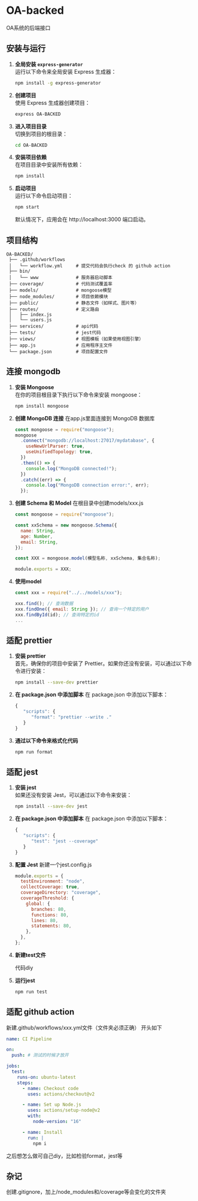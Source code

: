 # OA-backed

OA系统的后端接口

## 安装与运行

1. **全局安装 `express-generator`**  
   运行以下命令来全局安装 Express 生成器：

   ```bash
   npm install -g express-generator
   ```

2. **创建项目**  
   使用 Express 生成器创建项目：

   ```bash
   express OA-BACKED
   ```

3. **进入项目目录**  
   切换到项目的根目录：

   ```bash
   cd OA-BACKED
   ```

4. **安装项目依赖**  
   在项目目录中安装所有依赖：

   ```bash
   npm install
   ```

5. **启动项目**  
   运行以下命令启动项目：

   ```bash
   npm start
   ```

   默认情况下，应用会在 http://localhost:3000 端口启动。

## 项目结构

```text
OA-BACKED/
 ├── .github/workflows
 │   └── workflow.yml     # 提交代码会执行check 的 github action
 ├── bin/
 │   └── www              # 服务器启动脚本
 ├── coverage/            # 代码测试覆盖率
 ├── models/              # mongoose模型
 ├── node_modules/        # 项目依赖模块
 ├── public/              # 静态文件（如样式、图片等）
 ├── routes/              # 定义路由
 │   ├── index.js
 │   └── users.js
 ├── services/            # api代码
 ├── tests/               # jest代码
 ├── views/               # 视图模板（如果使用视图引擎）
 ├── app.js               # 应用程序主文件
 └── package.json         # 项目配置文件
```

## 连接 mongodb

1. **安装 Mongoose**  
   在你的项目根目录下执行以下命令来安装 mongoose：

   ```bash
   npm install mongoose
   ```

2. **创建 MongoDB 连接**
   在app.js里面连接到 MongoDB 数据库

   ```javascript
   const mongoose = require("mongoose");
   mongoose
     .connect("mongodb://localhost:27017/mydatabase", {
       useNewUrlParser: true,
       useUnifiedTopology: true,
     })
     .then(() => {
       console.log("MongoDB connected!");
     })
     .catch((err) => {
       console.log("MongoDB connection error:", err);
     });
   ```

3. **创建 Schema 和 Model**
   在根目录中创建models/xxx.js

   ```javascript
   const mongoose = require("mongoose");

   const xxSchema = new mongoose.Schema({
     name: String,
     age: Number,
     email: String,
   });

   const XXX = mongoose.model(模型名称, xxSchema, 集合名称);

   module.exports = XXX;
   ```

4. **使用model**

   ```javascript
   const xxx = require("../../models/xxx");

   xxx.find(); // 查询数据
   xxx.findOne({ email: String }); // 查询一个特定的用户
   xxx.findById(id); // 查询特定的id
   ...

   ```

## 适配 prettier

1. **安装 prettier**  
   首先，确保你的项目中安装了 Prettier。如果你还没有安装，可以通过以下命令进行安装：

   ```bash
   npm install --save-dev prettier
   ```

2. **在 package.json 中添加脚本**
   在 package.json 中添加以下脚本：

   ```javascript
   {
      "scripts": {
         "format": "prettier --write ."
      }
   }
   ```

3. **通过以下命令来格式化代码**

   ```bash
   npm run format
   ```

## 适配 jest

1. **安装 jest**  
   如果还没有安装 Jest，可以通过以下命令来安装：

   ```bash
   npm install --save-dev jest
   ```

2. **在 package.json 中添加脚本**
   在 package.json 中添加以下脚本：

   ```javascript
   {
      "scripts": {
         "test": "jest --coverage"
      }
   }
   ```

3. **配置 Jest**
   新建一个jest.config.js

   ```javascript
   module.exports = {
     testEnvironment: "node",
     collectCoverage: true,
     coverageDirectory: "coverage",
     coverageThreshold: {
       global: {
         branches: 80,
         functions: 80,
         lines: 80,
         statements: 80,
       },
     },
   };
   ```

4. **新建test文件**

   代码diy

5. **运行jest**
   ```bash
   npm run test
   ```

## 适配 github action

新建.github/workflows/xxx.yml文件（文件夹必须正确）
开头如下

```yml
name: CI Pipeline

on:
  push: # 测试的时候才放开

jobs:
  test:
    runs-on: ubuntu-latest
    steps:
      - name: Checkout code
        uses: actions/checkout@v2

      - name: Set up Node.js
        uses: actions/setup-node@v2
        with:
          node-version: "16"

      - name: Install
        run: |
          npm i
```

之后想怎么做可自己diy，比如检验format，jest等

## 杂记

创建.gitignore，加上/node_modules和/coverage等会变化的文件夹
